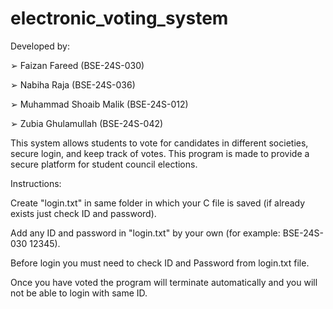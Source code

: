 # electronic_voting_system

Developed by:

➢ Faizan Fareed (BSE-24S-030)

➢ Nabiha Raja (BSE-24S-036)

➢ Muhammad Shoaib Malik (BSE-24S-012)

➢ Zubia Ghulamullah (BSE-24S-042)



This system allows students to vote for candidates in different societies, secure login, and keep track of votes. This program is made to provide a secure platform for student
council elections.



Instructions:

Create "login.txt" in same folder in which your C file is saved (if already exists just check ID and password).

Add any ID and password in "login.txt" by your own (for example: BSE-24S-030 12345).

Before login you must need to check ID and Password from login.txt file.

Once you have voted the program will terminate automatically and you will not be able to login with same ID.

